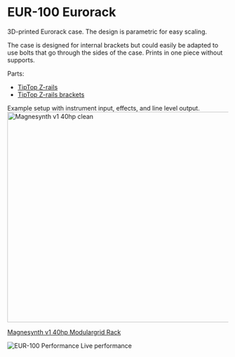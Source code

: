 # EUR-100 Eurorack

3D-printed Eurorack case. The design is parametric for easy scaling.

The case is designed for internal brackets but could easily be adapted to use bolts that go through the sides of the case. Prints in one piece without supports.

Parts:
- [TipTop Z-rails](https://tiptopaudio.com/z-rails/)
- [TipTop Z-rails brackets](https://tiptopaudio.com/z-rails-brackets/)

Example setup with instrument input, effects, and line level output.
<img width="737" height="481" alt="Magnesynth v1 40hp clean" src="https://github.com/user-attachments/assets/aae281b1-a734-4d91-83a0-def462c56194" />

[Magnesynth v1 40hp Modulargrid Rack](https://modulargrid.net/e/racks/view/2945002)

![EUR-100 Performance](https://github.com/user-attachments/assets/047c9b9a-91b3-4781-b8a5-84567717b99a)
Live performance

